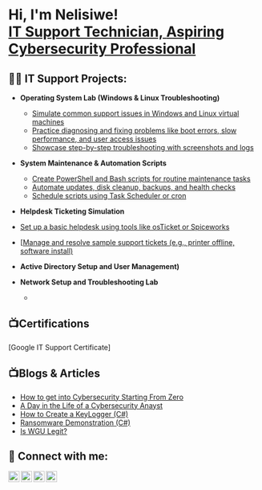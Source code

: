 <h1>Hi, I'm Nelisiwe! 
<br/><a href="https://github.com/joshmadakor1">IT Support Technician, <a href="https://www.linkedin.com/in/joshmadakor/"> Aspiring Cybersecurity Professional <a href="https://www.youtube.com/c/joshmadakor"></a></h1>

<h2>👨‍💻 IT Support Projects:</h2>

- <b>Operating System Lab (Windows & Linux Troubleshooting) </b>
  - [Simulate common support issues in Windows and Linux virtual machines](https://github.com/)
  - [Practice diagnosing and fixing problems like boot errors, slow performance, and user access issues](https://github.com/URL)
  - [Showcase step-by-step troubleshooting with screenshots and logs](https://github.com/URL)
- <b>System Maintenance & Automation Scripts </b>
  - [Create PowerShell and Bash scripts for routine maintenance tasks](https://github.com/URL)
  - [Automate updates, disk cleanup, backups, and health checks](https://github.com/URL)
  - [Schedule scripts using Task Scheduler or cron](https://github.com/URL)
- <b>Helpdesk Ticketing Simulation</b>
 - [Set up a basic helpdesk using tools like osTicket or Spiceworks](https://github.com/URL)
 - [[Manage and resolve sample support tickets (e.g., printer offline, software install)](https://github.com/URL)
- <b>Active Directory Setup and User Management)</b>

- <b>Network Setup and Troubleshooting Lab</b>
  - []()

<h2>📺Certifications</h2>
[Google IT Support Certificate]

<h2>📺Blogs & Articles</h2>

- [How to get into Cybersecurity Starting From Zero](https://www.youtube.com/watch?v=a83ASGn_V_s)
- [A Day in the Life of a Cybersecurity Anayst](https://www.youtube.com/watch?v=uHy3oM7NnoU)
- [How to Create a KeyLogger (C#)](https://www.youtube.com/watch?v=N-L9hklSlNk)
- [Ransomware Demonstration (C#)](https://www.youtube.com/watch?v=OfvdQeh79s0)
- [Is WGU Legit?](https://www.youtube.com/watch?v=E2MwRWxDBkA)

<h2> 🤳 Connect with me:</h2>

[<img align="left" alt="JoshMadakor | YouTube" width="22px" src="https://cdn.jsdelivr.net/npm/simple-icons@v3/icons/youtube.svg" />][youtube]
[<img align="left" alt="JoshMadakor | Twitter" width="22px" src="https://cdn.jsdelivr.net/npm/simple-icons@v3/icons/twitter.svg" />][twitter]
[<img align="left" alt="JoshMadakor | LinkedIn" width="22px" src="https://cdn.jsdelivr.net/npm/simple-icons@v3/icons/linkedin.svg" />][linkedin]
[<img align="left" alt="JoshMadakor | Instagram" width="22px" src="https://cdn.jsdelivr.net/npm/simple-icons@v3/icons/instagram.svg" />][instagram]

[twitter]: https://twitter.com/joshmadakor
[youtube]: https://www.youtube.com/c/joshmadakor
[instagram]: https://www.instagram.com/joshmadakor/
[linkedin]: https://linkedin.com/in/joshmadakor

<!--
**joshmadakor1/joshmadakor1** is a ✨ _special_ ✨ repository because its `README.md` (this file) appears on your GitHub profile.
